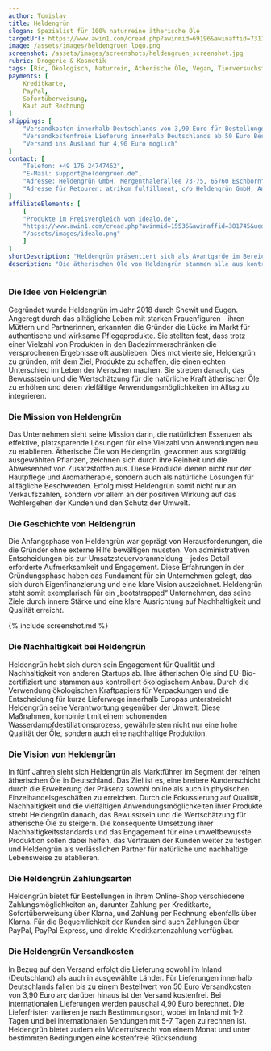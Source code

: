 ```yaml
---
author: Tomislav
title: Heldengrün
slogan: Spezialist für 100% naturreine ätherische Öle
targetUrl: https://www.awin1.com/cread.php?awinmid=69196&awinaffid=731132
image: /assets/images/heldengruen_logo.png
screenshot: /assets/images/screenshots/heldengruen_screenshot.jpg
rubric: Drogerie & Kosmetik
tags: [Bio, Ökologisch, Naturrein, Ätherische Öle, Vegan, Tierversuchsfrei]
payments: [
    Kreditkarte,
    PayPal,
    Sofortüberweisung,
    Kauf auf Rechnung
]
shippings: [
    "Versandkosten innerhalb Deutschlands von 3,90 Euro für Bestellungen bis 50 Euro",
    "Versandkostenfreie Lieferung innerhalb Deutschlands ab 50 Euro Bestellwert",
    "Versand ins Ausland für 4,90 Euro möglich"
]
contact: [
    "Telefon: +49 176 24747462",
    "E-Mail: support@heldengruen.de",
    "Adresse: Heldengrün GmbH, Mergenthalerallee 73-75, 65760 Eschborn",
    "Adresse für Retouren: atrikom fulfillment, c/o Heldengrün GmbH, An der Kreuzlache 8-12, 65474 Bischofsheim"
]
affiliateElements: [
    [
    "Produkte im Preisvergleich von idealo.de", 
    "https://www.awin1.com/cread.php?awinmid=15536&awinaffid=381745&ued=https%3A%2F%2Fwww.idealo.de%2Fpreisvergleich%2FMainSearchProductCategory.html%3Fq%3Dheldengr%25C3%25BCn", 
    "/assets/images/idealo.png"
    ]
]
shortDescription: "Heldengrün präsentiert sich als Avantgarde im Bereich der ätherischen Öle, mit einem klaren Bekenntnis zur Natürlichkeit und Nachhaltigkeit."
description: "Die ätherischen Öle von Heldengrün stammen alle aus kontrolliert ökologischem Anbau. Das Sortiment reicht von klassischem Lavendel bis zu innovativen Mischungen, jede mit ihrer eigenen Geschichte und spezifischen Vorteilen."
---
```


### Die Idee von Heldengrün

Gegründet wurde Heldengrün im Jahr 2018 durch Shewit und Eugen. Angeregt durch das alltägliche Leben mit starken Frauenfiguren - ihren Müttern und Partnerinnen, erkannten die Gründer die Lücke im Markt für authentische und wirksame Pflegeprodukte. Sie stellten fest, dass trotz einer Vielzahl von Produkten in den Badezimmerschränken die versprochenen Ergebnisse oft ausblieben. Dies motivierte sie, Heldengrün zu gründen, mit dem Ziel, Produkte zu schaffen, die einen echten Unterschied im Leben der Menschen machen. Sie streben danach, das Bewusstsein und die Wertschätzung für die natürliche Kraft ätherischer Öle zu erhöhen und deren vielfältige Anwendungsmöglichkeiten im Alltag zu integrieren.

### Die Mission von Heldengrün

Das Unternehmen sieht seine Mission darin, die natürlichen Essenzen als effektive, platzsparende Lösungen für eine Vielzahl von Anwendungen neu zu etablieren. Ätherische Öle von Heldengrün, gewonnen aus sorgfältig ausgewählten Pflanzen, zeichnen sich durch ihre Reinheit und die Abwesenheit von Zusatzstoffen aus. Diese Produkte dienen nicht nur der Hautpflege und Aromatherapie, sondern auch als natürliche Lösungen für alltägliche Beschwerden. Erfolg misst Heldengrün somit nicht nur an Verkaufszahlen, sondern vor allem an der positiven Wirkung auf das Wohlergehen der Kunden und den Schutz der Umwelt.

### Die Geschichte von Heldengrün

Die Anfangsphase von Heldengrün war geprägt von Herausforderungen, die die Gründer ohne externe Hilfe bewältigen mussten. Von administrativen Entscheidungen bis zur Umsatzsteuervoranmeldung – jedes Detail erforderte Aufmerksamkeit und Engagement. Diese Erfahrungen in der Gründungsphase haben das Fundament für ein Unternehmen gelegt, das sich durch Eigenfinanzierung und eine klare Vision auszeichnet. Heldengrün steht somit exemplarisch für ein „bootstrapped“ Unternehmen, das seine Ziele durch innere Stärke und eine klare Ausrichtung auf Nachhaltigkeit und Qualität erreicht.

{% include screenshot.md %}

### Die Nachhaltigkeit bei Heldengrün

Heldengrün hebt sich durch sein Engagement für Qualität und Nachhaltigkeit von anderen Startups ab. Ihre ätherischen Öle sind EU-Bio-zertifiziert und stammen aus kontrolliert ökologischem Anbau. Durch die Verwendung ökologischen Kraftpapiers für Verpackungen und die Entscheidung für kurze Lieferwege innerhalb Europas unterstreicht Heldengrün seine Verantwortung gegenüber der Umwelt. Diese Maßnahmen, kombiniert mit einem schonenden Wasserdampfdestillationsprozess, gewährleisten nicht nur eine hohe Qualität der Öle, sondern auch eine nachhaltige Produktion.

### Die Vision von Heldengrün

In fünf Jahren sieht sich Heldengrün als Marktführer im Segment der reinen ätherischen Öle in Deutschland. Das Ziel ist es, eine breitere Kundenschicht durch die Erweiterung der Präsenz sowohl online als auch in physischen Einzelhandelsgeschäften zu erreichen. Durch die Fokussierung auf Qualität, Nachhaltigkeit und die vielfältigen Anwendungsmöglichkeiten ihrer Produkte strebt Heldengrün danach, das Bewusstsein und die Wertschätzung für ätherische Öle zu steigern. Die konsequente Umsetzung ihrer Nachhaltigkeitsstandards und das Engagement für eine umweltbewusste Produktion sollen dabei helfen, das Vertrauen der Kunden weiter zu festigen und Heldengrün als verlässlichen Partner für natürliche und nachhaltige Lebensweise zu etablieren.

### Die Heldengrün Zahlungsarten

Heldengrün bietet für Bestellungen in ihrem Online-Shop verschiedene Zahlungsmöglichkeiten an, darunter Zahlung per Kreditkarte, Sofortüberweisung über Klarna, und Zahlung per Rechnung ebenfalls über Klarna. Für die Bequemlichkeit der Kunden sind auch Zahlungen über PayPal, PayPal Express, und direkte Kreditkartenzahlung verfügbar.

### Die Heldengrün Versandkosten

In Bezug auf den Versand erfolgt die Lieferung sowohl im Inland (Deutschland) als auch in ausgewählte Länder. Für Lieferungen innerhalb Deutschlands fallen bis zu einem Bestellwert von 50 Euro Versandkosten von 3,90 Euro an; darüber hinaus ist der Versand kostenfrei. Bei internationalen Lieferungen werden pauschal 4,90 Euro berechnet. Die Lieferfristen variieren je nach Bestimmungsort, wobei im Inland mit 1-2 Tagen und bei internationalen Sendungen mit 5-7 Tagen zu rechnen ist. Heldengrün bietet zudem ein Widerrufsrecht von einem Monat und unter bestimmten Bedingungen eine kostenfreie Rücksendung.